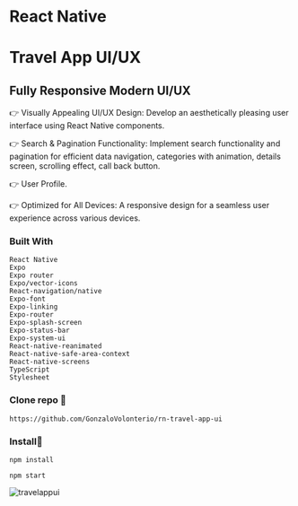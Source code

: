 # React Native

# Travel App UI/UX  
## Fully Responsive Modern UI/UX  

👉 Visually Appealing UI/UX Design: Develop an aesthetically pleasing user interface using React Native components.

👉 Search & Pagination Functionality: Implement search functionality and pagination for efficient data navigation, categories with animation, details screen, scrolling effect, call back button.

👉 User Profile.

👉 Optimized for All Devices: A responsive design for a seamless user experience across various devices.

### Built With

```
React Native
Expo 
Expo router
Expo/vector-icons
React-navigation/native
Expo-font
Expo-linking
Expo-router
Expo-splash-screen
Expo-status-bar
Expo-system-ui
React-native-reanimated
React-native-safe-area-context
React-native-screens
TypeScript 
Stylesheet
```

### Clone repo 🔧

```
https://github.com/GonzaloVolonterio/rn-travel-app-ui
```

### Install🔧

```
npm install

npm start
```

![travelappui](https://github.com/GonzaloVolonterio/rn-travel-app-ui/assets/64506662/8d7a6270-013f-422f-8c79-0ca4675379a8)


